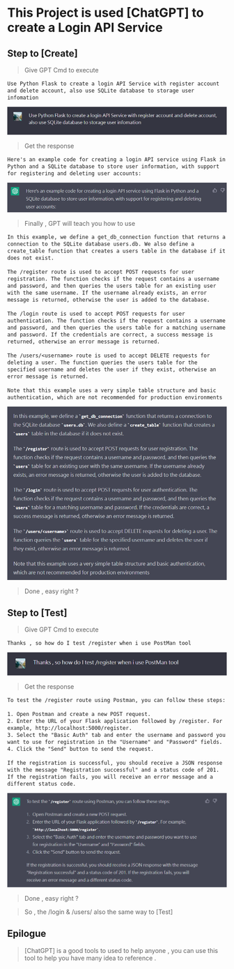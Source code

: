 # This Project is used [ChatGPT] to create a Login API Service

## Step to [Create]

> Give GPT Cmd to execute
```
Use Python Flask to create a login API Service with register account and delete account, also use SQLite database to storage user infomation
```
![Image](https://github.com/jony371400/Learn-ChatGPT/blob/main/Pic/cmd.png)

> Get the response
```
Here's an example code for creating a login API service using Flask in Python and a SQLite database to store user information, with support for registering and deleting user accounts:
```
![Image](https://github.com/jony371400/Learn-ChatGPT/blob/main/Pic/response.png)

> Finally , GPT will teach you how to use
```
In this example, we define a get_db_connection function that returns a connection to the SQLite database users.db. We also define a create_table function that creates a users table in the database if it does not exist.

The /register route is used to accept POST requests for user registration. The function checks if the request contains a username and password, and then queries the users table for an existing user with the same username. If the username already exists, an error message is returned, otherwise the user is added to the database.

The /login route is used to accept POST requests for user authentication. The function checks if the request contains a username and password, and then queries the users table for a matching username and password. If the credentials are correct, a success message is returned, otherwise an error message is returned.

The /users/<username> route is used to accept DELETE requests for deleting a user. The function queries the users table for the specified username and deletes the user if they exist, otherwise an error message is returned.

Note that this example uses a very simple table structure and basic authentication, which are not recommended for production environments
```
![Image](https://github.com/jony371400/Learn-ChatGPT/blob/main/Pic/infomation.png)

> Done , easy right ?

## Step to [Test]

> Give GPT Cmd to execute
```
Thanks , so how do I test /register when i use PostMan tool
```
![Image](https://github.com/jony371400/Learn-ChatGPT/blob/main/Pic/testcmd.png)

> Get the response
```
To test the /register route using Postman, you can follow these steps:

1. Open Postman and create a new POST request.
2. Enter the URL of your Flask application followed by /register. For example, http://localhost:5000/register.
3. Select the "Basic Auth" tab and enter the username and password you want to use for registration in the "Username" and "Password" fields.
4. Click the "Send" button to send the request.

If the registration is successful, you should receive a JSON response with the message "Registration successful" and a status code of 201. If the registration fails, you will receive an error message and a different status code.
```
![Image](https://github.com/jony371400/Learn-ChatGPT/blob/main/Pic/testresponse.png)

> Done , easy right ?

> So , the /login & /users/<username> also the same way to [Test]

## Epilogue
> [ChatGPT] is a good tools to used to help anyone , you can use this tool to help you have many idea to reference .